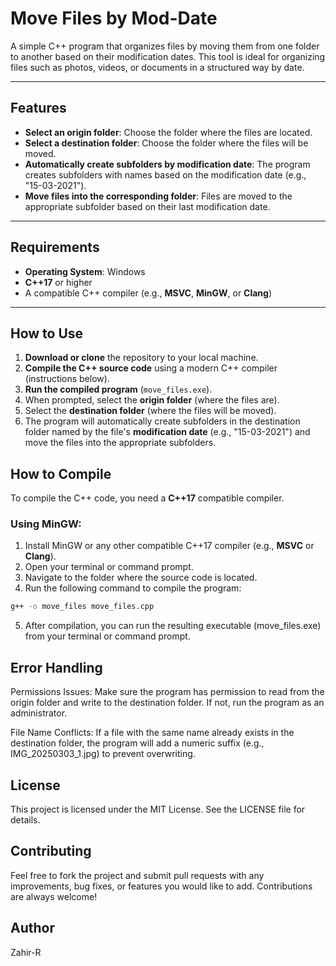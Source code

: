 # Move Files by Mod-Date

A simple C++ program that organizes files by moving them from one folder to another based on their modification dates. This tool is ideal for organizing files such as photos, videos, or documents in a structured way by date.

---

## Features

- **Select an origin folder**: Choose the folder where the files are located.
- **Select a destination folder**: Choose the folder where the files will be moved.
- **Automatically create subfolders by modification date**: The program creates subfolders with names based on the modification date (e.g., "15-03-2021").
- **Move files into the corresponding folder**: Files are moved to the appropriate subfolder based on their last modification date.

---

## Requirements

- **Operating System**: Windows
- **C++17** or higher
- A compatible C++ compiler (e.g., **MSVC**, **MinGW**, or **Clang**)

---

## How to Use

1. **Download or clone** the repository to your local machine.
2. **Compile the C++ source code** using a modern C++ compiler (instructions below).
3. **Run the compiled program** (`move_files.exe`).
4. When prompted, select the **origin folder** (where the files are).
5. Select the **destination folder** (where the files will be moved).
6. The program will automatically create subfolders in the destination folder named by the file's **modification date** (e.g., "15-03-2021") and move the files into the appropriate subfolders.

## How to Compile

To compile the C++ code, you need a **C++17** compatible compiler.

### Using MinGW:

1. Install MinGW or any other compatible C++17 compiler (e.g., **MSVC** or **Clang**).
2. Open your terminal or command prompt.
3. Navigate to the folder where the source code is located.
4. Run the following command to compile the program:

```bash
g++ -o move_files move_files.cpp
```

5. After compilation, you can run the resulting executable (move_files.exe) from your terminal or command prompt.

## Error Handling
Permissions Issues: Make sure the program has permission to read from the origin folder and write to the destination folder. If not, run the program as an administrator.

File Name Conflicts: If a file with the same name already exists in the destination folder, the program will add a numeric suffix (e.g., IMG_20250303_1.jpg) to prevent overwriting.

## License
This project is licensed under the MIT License. See the LICENSE file for details.

## Contributing
Feel free to fork the project and submit pull requests with any improvements, bug fixes, or features you would like to add. Contributions are always welcome!

## Author
Zahir-R
